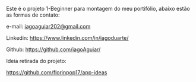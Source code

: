 Este é o projeto 1-Beginner para montagem do meu portifólio, abaixo estão as formas de contato:


e-mail: iagoaguiar202@gmail.com    

Linkedin: https://www.linkedin.com/in/iagoduarte/

Github: https://github.com/iagoAguiar/


Ideia retirada do projeto:

https://github.com/florinpop17/app-ideas



